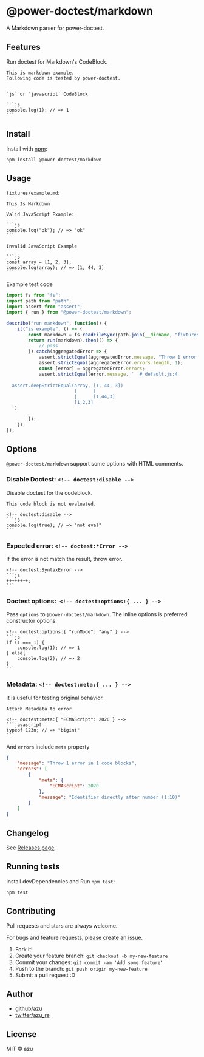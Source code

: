 # @power-doctest/markdown

A Markdown parser for power-doctest.

## Features

Run doctest for Markdown's CodeBlock.

    This is markdown example.
    Following code is tested by power-doctest.    

    
    `js` or `javascript` CodeBlock
    
    ```js
    console.log(1); // => 1
    ```    


## Install

Install with [npm](https://www.npmjs.com/):

    npm install @power-doctest/markdown

## Usage

`fixtures/example.md`:

    This Is Markdown
    
    Valid JavaScript Example:
    
    ```js
    console.log("ok"); // => "ok"
    ```
    
    Invalid JavaScript Example
    
    ```js
    const array = [1, 2, 3];
    console.log(array); // => [1, 44, 3]
    ```

Example test code

```js
import fs from "fs";
import path from "path";
import assert from "assert";
import { run } from "@power-doctest/markdown";

describe("run markdown", function() {
    it("is example", () => {
        const markdown = fs.readFileSync(path.join(__dirname, "fixtures/example.md"), "utf-8");
        return run(markdown).then(() => {
            // pass
        }).catch(aggregatedError => {
            assert.strictEqual(aggregatedError.message, "Throw 1 error in 2 code blocks");
            assert.strictEqual(aggregatedError.errors.length, 1);
            const [error] = aggregatedError.errors;
            assert.strictEqual(error.message, `  # default.js:4
  
  assert.deepStrictEqual(array, [1, 44, 3])
                         |      |          
                         |      [1,44,3]   
                         [1,2,3]           
  `)

        });
    });
});
```


## Options

`@power-doctest/markdown` support some options with HTML comments.

### Disable Doctest: `<!-- doctest:disable -->`

Disable doctest for the codeblock.

    This code block is not evaluated.
    
    <!-- doctest:disable -->
    ```js
    console.log(true); // => "not eval"
    ```


### Expected error: `<!-- doctest:*Error -->` 

If the error is not match the result, throw error.

    <!-- doctest:SyntaxError -->
    ```js
    ++++++++;
    ```

### Doctest options:` <!-- doctest:options:{ ... } -->`

Pass `options` to `@power-doctest/markdown`.
The inline options is preferred constructor options.

    <!-- doctest:options:{ "runMode": "any" } -->
    ```js
    if (1 === 1) {
        console.log(1); // => 1
    } else{
        console.log(2); // => 2
    }
    ```

### Metadata: `<!-- doctest:meta:{ ... } -->`

It is useful for testing original behavior.

    Attach Metadata to error
     
    <!-- doctest:meta:{ "ECMAScript": 2020 } -->
    ```javascript
    typeof 123n; // => "bigint"
    ```

And `errors` include `meta` property

```json
{
    "message": "Throw 1 error in 1 code blocks",
    "errors": [
        {
            "meta": {
                "ECMAScript": 2020
            },
            "message": "Identifier directly after number (1:10)"
        }
    ]
}
```


## Changelog

See [Releases page](https://github.com/azu/power-doctest/releases).

## Running tests

Install devDependencies and Run `npm test`:

    npm test

## Contributing

Pull requests and stars are always welcome.

For bugs and feature requests, [please create an issue](https://github.com/azu/power-doctest/issues).

1. Fork it!
2. Create your feature branch: `git checkout -b my-new-feature`
3. Commit your changes: `git commit -am 'Add some feature'`
4. Push to the branch: `git push origin my-new-feature`
5. Submit a pull request :D

## Author

- [github/azu](https://github.com/azu)
- [twitter/azu_re](https://twitter.com/azu_re)

## License

MIT © azu

